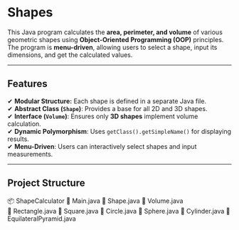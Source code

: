 # Shapes

This Java program calculates the **area, perimeter, and volume** of various geometric shapes using **Object-Oriented Programming (OOP)** principles.  
The program is **menu-driven**, allowing users to select a shape, input its dimensions, and get the calculated values.

---

## Features
✔ **Modular Structure:** Each shape is defined in a separate Java file.  
✔ **Abstract Class (`Shape`)**: Provides a base for all 2D and 3D shapes.  
✔ **Interface (`Volume`)**: Ensures only **3D shapes** implement volume calculation.  
✔ **Dynamic Polymorphism**: Uses `getClass().getSimpleName()` for displaying results.  
✔ **Menu-Driven**: Users can interactively select shapes and input measurements.

---

## Project Structure
📦 ShapeCalculator 
📜 Main.java 
📜 Shape.java 
📜 Volume.java  
📜 Rectangle.java 
📜 Square.java 
📜 Circle.java 
📜 Sphere.java 
📜 Cylinder.java 
📜 EquilateralPyramid.java
